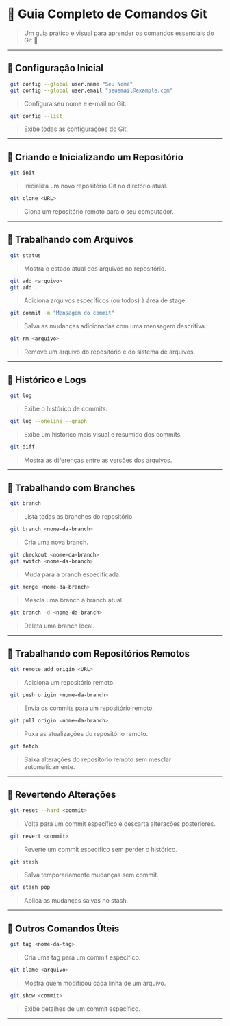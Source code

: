 
# 📌 Guia Completo de Comandos Git

> Um guia prático e visual para aprender os comandos essenciais do Git 🚀

---

## 🔹 Configuração Inicial

```bash
 git config --global user.name "Seu Nome"
 git config --global user.email "seuemail@example.com"
```
> Configura seu nome e e-mail no Git.

```bash
 git config --list
```
> Exibe todas as configurações do Git.

---

## 🔹 Criando e Inicializando um Repositório

```bash
 git init
```
> Inicializa um novo repositório Git no diretório atual.

```bash
 git clone <URL>
```
> Clona um repositório remoto para o seu computador.

---

## 🔹 Trabalhando com Arquivos

```bash
 git status
```
> Mostra o estado atual dos arquivos no repositório.

```bash
 git add <arquivo>
 git add .
```
> Adiciona arquivos específicos (ou todos) à área de stage.

```bash
 git commit -m "Mensagem do commit"
```
> Salva as mudanças adicionadas com uma mensagem descritiva.

```bash
 git rm <arquivo>
```
> Remove um arquivo do repositório e do sistema de arquivos.

---

## 🔹 Histórico e Logs

```bash
 git log
```
> Exibe o histórico de commits.

```bash
 git log --oneline --graph
```
> Exibe um histórico mais visual e resumido dos commits.

```bash
 git diff
```
> Mostra as diferenças entre as versões dos arquivos.

---

## 🔹 Trabalhando com Branches

```bash
 git branch
```
> Lista todas as branches do repositório.

```bash
 git branch <nome-da-branch>
```
> Cria uma nova branch.

```bash
 git checkout <nome-da-branch>
 git switch <nome-da-branch>
```
> Muda para a branch especificada.

```bash
 git merge <nome-da-branch>
```
> Mescla uma branch à branch atual.

```bash
 git branch -d <nome-da-branch>
```
> Deleta uma branch local.

---

## 🔹 Trabalhando com Repositórios Remotos

```bash
 git remote add origin <URL>
```
> Adiciona um repositório remoto.

```bash
 git push origin <nome-da-branch>
```
> Envia os commits para um repositório remoto.

```bash
 git pull origin <nome-da-branch>
```
> Puxa as atualizações do repositório remoto.

```bash
 git fetch
```
> Baixa alterações do repositório remoto sem mesclar automaticamente.

---

## 🔹 Revertendo Alterações

```bash
 git reset --hard <commit>
```
> Volta para um commit específico e descarta alterações posteriores.

```bash
 git revert <commit>
```
> Reverte um commit específico sem perder o histórico.

```bash
 git stash
```
> Salva temporariamente mudanças sem commit.

```bash
 git stash pop
```
> Aplica as mudanças salvas no stash.

---

## 🔹 Outros Comandos Úteis

```bash
 git tag <nome-da-tag>
```
> Cria uma tag para um commit específico.

```bash
 git blame <arquivo>
```
> Mostra quem modificou cada linha de um arquivo.

```bash
 git show <commit>
```
> Exibe detalhes de um commit específico.

---
